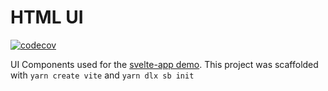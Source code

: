 # HTML UI

[![codecov](https://codecov.io/gh/psychobolt/vite-storybook-boilerplate/branch/main/graph/badge.svg?flag=html-ui)](https://codecov.io/gh/psychobolt/vite-storybook-boilerplate/tree/main/packages/html-ui)

UI Components used for the [svelte-app demo](https://github.com/psychobolt/vite-storybook-boilerplate/tree/main/apps/svelte-app). This project was scaffolded with `yarn create vite` and `yarn dlx sb init`